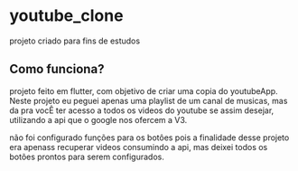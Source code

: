 # youtube_clone

projeto criado para fins de estudos

## Como funciona?

projeto feito em flutter, com objetivo de criar uma copia do youtubeApp.
Neste projeto eu peguei apenas uma playlist de um canal de musicas, mas da pra vocÊ ter acesso a todos os videos do youtube se assim desejar, utilizando a api que o google nos ofercem a V3.

não foi configurado funções para os botôes pois a finalidade desse projeto era apenass recuperar videos consumindo a api, mas deixei todos os botões prontos para serem configurados.
